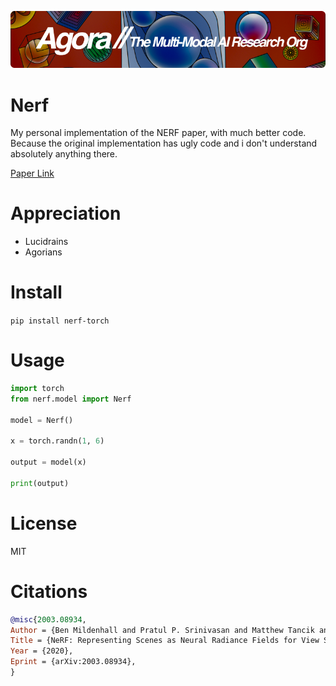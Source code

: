 [![Multi-Modality](agorabanner.png)](https://discord.gg/qUtxnK2NMf)

# Nerf
My personal implementation of the NERF paper, with much better code. Because the original implementation has ugly code and i don't understand absolutely anything there.


[Paper Link](https://arxiv.org/abs/2003.08934)

# Appreciation
* Lucidrains
* Agorians


# Install
`pip install nerf-torch`

# Usage
```python
import torch
from nerf.model import Nerf

model = Nerf()

x = torch.randn(1, 6)

output = model(x)

print(output)
```


# License
MIT

# Citations

```bibtex
@misc{2003.08934,
Author = {Ben Mildenhall and Pratul P. Srinivasan and Matthew Tancik and Jonathan T. Barron and Ravi Ramamoorthi and Ren Ng},
Title = {NeRF: Representing Scenes as Neural Radiance Fields for View Synthesis},
Year = {2020},
Eprint = {arXiv:2003.08934},
}
```